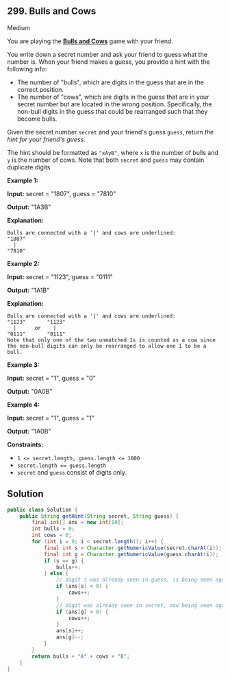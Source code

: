 ## 299\. Bulls and Cows

Medium

You are playing the **[Bulls and Cows](https://en.wikipedia.org/wiki/Bulls_and_Cows)** game with your friend.

You write down a secret number and ask your friend to guess what the number is. When your friend makes a guess, you provide a hint with the following info:

*   The number of "bulls", which are digits in the guess that are in the correct position.
*   The number of "cows", which are digits in the guess that are in your secret number but are located in the wrong position. Specifically, the non-bull digits in the guess that could be rearranged such that they become bulls.

Given the secret number `secret` and your friend's guess `guess`, return _the hint for your friend's guess_.

The hint should be formatted as `"xAyB"`, where `x` is the number of bulls and `y` is the number of cows. Note that both `secret` and `guess` may contain duplicate digits.

**Example 1:**

**Input:** secret = "1807", guess = "7810"

**Output:** "1A3B"

**Explanation:**

    Bulls are connected with a '|' and cows are underlined:
    "1807"
      |
    "7810"

**Example 2:**

**Input:** secret = "1123", guess = "0111"

**Output:** "1A1B"

**Explanation:**

    Bulls are connected with a '|' and cows are underlined:
    "1123"       "1123"
      |      or    |
    "0111"       "0111"
    Note that only one of the two unmatched 1s is counted as a cow since the non-bull digits can only be rearranged to allow one 1 to be a bull. 

**Example 3:**

**Input:** secret = "1", guess = "0"

**Output:** "0A0B" 

**Example 4:**

**Input:** secret = "1", guess = "1"

**Output:** "1A0B" 

**Constraints:**

*   `1 <= secret.length, guess.length <= 1000`
*   `secret.length == guess.length`
*   `secret` and `guess` consist of digits only.

## Solution

```java
public class Solution {
    public String getHint(String secret, String guess) {
        final int[] ans = new int[10];
        int bulls = 0;
        int cows = 0;
        for (int i = 0; i < secret.length(); i++) {
            final int s = Character.getNumericValue(secret.charAt(i));
            final int g = Character.getNumericValue(guess.charAt(i));
            if (s == g) {
                bulls++;
            } else {
                // digit s was already seen in guess, is being seen again in secret
                if (ans[s] < 0) {
                    cows++;
                }
                // digit was already seen in secret, now being seen again in guess
                if (ans[g] > 0) {
                    cows++;
                }
                ans[s]++;
                ans[g]--;
            }
        }
        return bulls + "A" + cows + "B";
    }
}
```